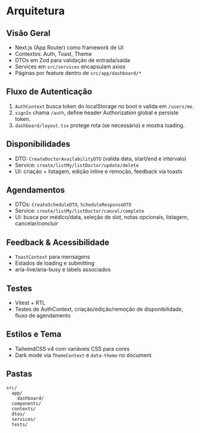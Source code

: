 # Arquitetura

## Visão Geral
- Next.js (App Router) como framework de UI
- Contextos: Auth, Toast, Theme
- DTOs em Zod para validação de entrada/saída
- Services em `src/services` encapsulam axios
- Páginas por feature dentro de `src/app/dashboard/*`

## Fluxo de Autenticação
1. `AuthContext` busca token do localStorage no boot e valida em `/users/me`.
2. `signIn` chama `/auth`, define header Authorization global e persiste token.
3. `dashboard/layout.tsx` protege rota (se necessário) e mostra loading.

## Disponibilidades
- DTO: `CreateDoctorAvailabilityDTO` (valida data, start/end e intervalo)
- Service: `create/listMy/listDoctor/update/delete`
- UI: criação + listagem, edição inline e remoção, feedback via toasts

## Agendamentos
- DTOs: `CreateScheduleDTO`, `ScheduleResponseDTO`
- Service: `create/listMy/listDoctor/cancel/complete`
- UI: busca por médico/data, seleção de slot, notas opcionais, listagem, cancelar/concluir

## Feedback & Acessibilidade
- `ToastContext` para mensagens
- Estados de loading e submitting
- aria-live/aria-busy e labels associados

## Testes
- Vitest + RTL
- Testes de AuthContext, criação/edição/remoção de disponibilidade, fluxo de agendamento

## Estilos e Tema
- TailwindCSS v4 com variáveis CSS para cores
- Dark mode via `ThemeContext` e `data-theme` no document

## Pastas
```
src/
  app/
    dashboard/
  components/
  contexts/
  dtos/
  services/
  tests/
```
